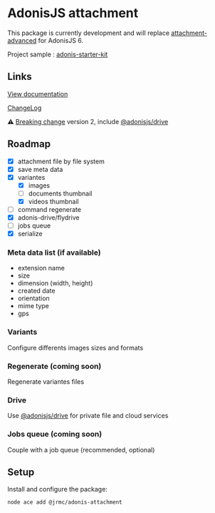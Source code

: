 # AdonisJS attachment

This package is currently development and will replace [attachment-advanced](https://github.com/batosai/attachment-advanced) for AdonisJS 6.

Project sample : [adonis-starter-kit](https://github.com/batosai/adonis-starter-kit)

## Links

[View documentation](https://adonis-attachment.jrmc.dev/)

[ChangeLog](https://adonis-attachment.jrmc.dev/changelog.html)

⚠️ [Breaking change](https://adonis-attachment.jrmc.dev/changelog.html) version 2, include [@adonisjs/drive](https://docs.adonisjs.com/guides/digging-deeper/drive)

## Roadmap

- [x] attachment file by file system
- [x] save meta data
- [x] variantes
  - [x] images
  - [ ] documents thumbnail
  - [x] videos thumbnail
- [ ] command regenerate
- [x] adonis-drive/flydrive
- [ ] jobs queue
- [x] serialize

### Meta data list (if available)

- extension name
- size
- dimension (width, height)
- created date
- orientation
- mime type
- gps

### Variants

Configure differents images sizes and formats

### Regenerate (coming soon)

Regenerate variantes files

### Drive

Use [@adonisjs/drive](https://docs.adonisjs.com/guides/digging-deeper/drive) for private file and cloud services

### Jobs queue (coming soon)

Couple with a job queue (recommended, optional)

## Setup

Install and configure the package:

```sh
node ace add @jrmc/adonis-attachment
```

